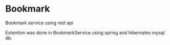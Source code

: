 # Bookmark
Bookmark service using rest api

Extention was done in BookmarkService using spring and hibernates mysql db.
